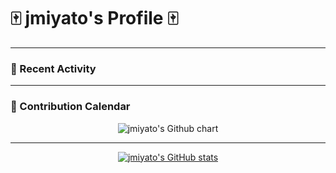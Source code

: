 # 🀄 jmiyato's Profile 🀄

---

### 🚀 Recent Activity

---

### 📅 Contribution Calendar

<p align="center">
  <img src="https://ghchart.rshah.org/jmiyato" alt="jmiyato's Github chart" />
</p>

---

<p align="center">
  <a href="https://github.com/jmiyato">
    <img src="https://github-readme-stats.vercel.app/api?username=jmiyato&show_icons=true&theme=dark&hide_border=true&count_private=true" alt="jmiyato's GitHub stats" />
  </a>
</p>
